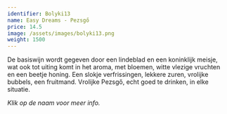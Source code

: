 ```yaml
---
identifier: Bolyki13
name: Easy Dreams - Pezsgő
price: 14.5
image: /assets/images/bolyki13.png
weight: 1500
---
```

De basiswijn wordt gegeven door een lindeblad en een koninklijk meisje, wat ook tot uiting komt in het aroma, met bloemen, witte vlezige vruchten en een beetje honing. Een slokje verfrissingen, lekkere zuren, vrolijke bubbels, een fruitmand. Vrolijke Pezsgő, echt goed te drinken, in elke situatie.


*Klik op de naam voor meer info.*
